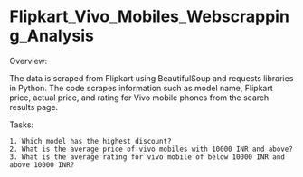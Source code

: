# Flipkart_Vivo_Mobiles_Webscrapping_Analysis
Overview:

The data is scraped from Flipkart using BeautifulSoup and requests libraries in Python. The code scrapes information such as model name, Flipkart price, actual price, and rating for Vivo mobile phones from the search results page.

Tasks:

    1. Which model has the highest discount?
    2. What is the average price of vivo mobiles with 10000 INR and above?
    3. What is the average rating for vivo mobile of below 10000 INR and above 10000 INR?
